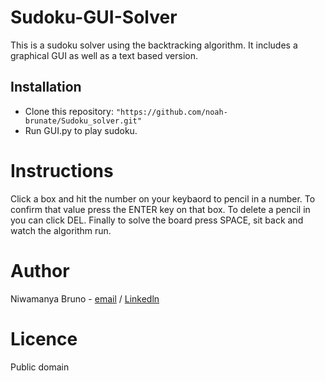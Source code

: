 # Sudoku-GUI-Solver
This is a sudoku solver using the backtracking algorithm. It includes a graphical GUI as well as a text based version.
## Installation
* Clone this repository: `"https://github.com/noah-brunate/Sudoku_solver.git"`
* Run GUI.py to play sudoku.

# Instructions
Click a box and hit the number on your keybaord to pencil in a number. To confirm that value press the ENTER key on that box. To delete a pencil in you can click DEL. Finally to solve the board press SPACE, sit back and watch the algorithm run.

# Author
Niwamanya Bruno - [email](noahbrunate9@gmail.com) / [Linkedln](www.linkedin.com/in/niwamanya-bruno-8239b2265)

# Licence
Public domain